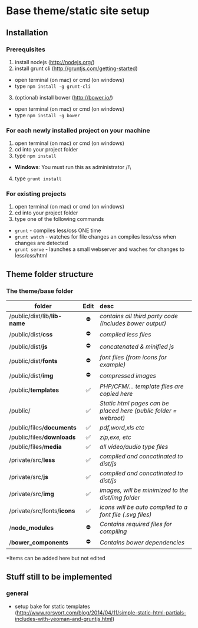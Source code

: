 # Base theme/static site setup

## Installation
### Prerequisites

1. install nodejs (http://nodejs.org/)
2. install grunt cli (http://gruntjs.com/getting-started)
  - open terminal (on mac) or cmd (on windows)
  - type `npm install -g grunt-cli`
3. (optional) install bower (http://bower.io/)
  - open terminal (on mac) or cmd (on windows)
  - type `npm install -g bower`

### For each newly installed project on your machine
1. open terminal (on mac) or cmd (on windows)
2. cd into your project folder
3. type `npm install`
  - **Windows**: You must run this as administrator /!\
4. type `grunt install`

### For existing projects
1. open terminal (on mac) or cmd (on windows)
2. cd into your project folder
3. type one of the following commands
  - `grunt` - compiles less/css ONE time
  - `grunt watch` - watches for file changes an compiles less/css when changes are detected
  - `grunt serve` - launches a small webserver and waches for changes to less/css/html


## Theme folder structure

### The theme/base folder
| folder                               |Edit                 |desc            |
| ------------------------------------ |:-------------------:|:-------------  |
|  /public/dist/lib/**lib-name**       | :no_entry:          |  *contains all third party code (includes bower output)* |
|  /public/dist/**css**                | :no_entry:          |  *compiled less files* |
|  /public/dist/**js**                 | :no_entry:          |  *concatenated & minified js* |
|  /public/dist/**fonts**              | :no_entry:          |  *font files (from icons for example)* |
|  /public/dist/**img**                | :no_entry:          |  *compressed images* |
|  /public/**templates**               | :white_check_mark:  |  *PHP/CFM/... template files are copied here* |
|  /public/                            | :white_check_mark:  |  *Static html pages can be placed here (public folder = webroot)* |
|  /public/files/**documents**         | :white_check_mark:  |  *pdf,word,xls etc* |
|  /public/files/**downloads**         | :white_check_mark:  |  *zip,exe, etc* |
|  /public/files/**media**             | :white_check_mark:  |  *all video/audio type files* |
|  /private/src/**less**               | :white_check_mark:  |  *compiled and concatinated to dist/js* |
|  /private/src/**js**                 | :white_check_mark:  |  *compiled and concatinated to dist/js* |
|  /private/src/**img**                | :white_check_mark:  |  *images, will be minimized to the dist/img folder* |
|  /private/src/fonts/**icons**        | :white_check_mark:  |  *icons will be auto compiled to a font file (.svg files)* |
|  /**node_modules**                   | :no_entry:          |  *Contains required files for compiling*  |
|  /**bower_components**               | :no_entry:          |  *Contains bower dependencies*  |
       
*Items can be added here but not edited

## Stuff still to be implemented
### general
- setup bake for static templates (http://www.rorsvort.com/blog/2014/04/11/simple-static-html-partials-includes-with-yeoman-and-gruntjs.html)
